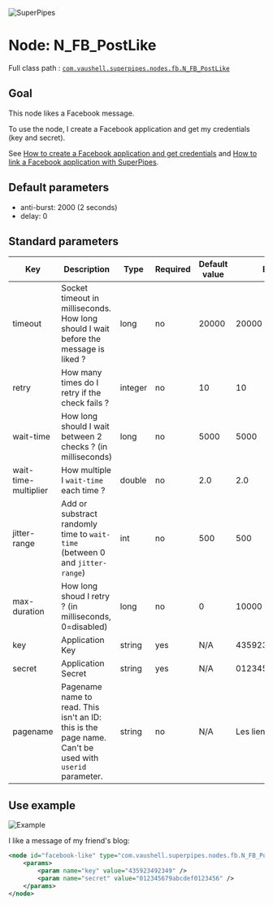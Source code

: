 ![SuperPipes](https://raw2.github.com/fabienvauchelles/superpipes/master/docs/images/logo_slogan238.png)


# Node: N_FB_PostLike

Full class path : [`com.vaushell.superpipes.nodes.fb.N_FB_PostLike`](../../superpipes/src/main/java/com/vaushell/superpipes/nodes/fb/N_FB_PostLike.java)


## Goal

This node likes a Facebook message.

To use the node, I create a Facebook application and get my credentials (key and secret).

See [How to create a Facebook application and get credentials](../tutorials/Create_Facebook_Application.md) and [How to link a Facebook application with SuperPipes](../tutorials/Link_Facebook_Application.md).


## Default parameters

* anti-burst: 2000 (2 seconds)
* delay: 0


## Standard parameters

Key | Description | Type | Required | Default value | Example value
 --- | --- | --- | --- | --- | --- 
timeout | Socket timeout in milliseconds. How long should I wait before the message is liked ? | long | no | 20000 | 20000
retry | How many times do I retry if the check fails ? | integer | no | 10 | 10
wait-time | How long should I wait between 2 checks ? (in milliseconds) | long | no | 5000 | 5000
wait-time-multiplier | How multiple I `wait-time` each time ? | double | no | 2.0 | 2.0
jitter-range | Add or substract randomly time to `wait-time` (between 0 and `jitter-range`) | int | no | 500 | 500
max-duration | How long shoud I retry ? (in milliseconds, 0=disabled) | long | no | 0 | 10000
key | Application Key | string | yes | N/A | 435923492349
secret | Application Secret | string | yes | N/A | 012345679abcdef0123456
pagename | Pagename name to read. This isn't an ID: this is the page name. Can't be used with `userid` parameter. | string | no | N/A | Les liens du code


## Use example

![Example](https://raw2.github.com/fabienvauchelles/superpipes/master/docs/images/example_facebook_like.png)

I like a message of my friend's blog:

```xml
<node id="facebook-like" type="com.vaushell.superpipes.nodes.fb.N_FB_PostLike">
    <params>
        <param name="key" value="435923492349" />
        <param name="secret" value="012345679abcdef0123456" />
    </params>
</node>
```
